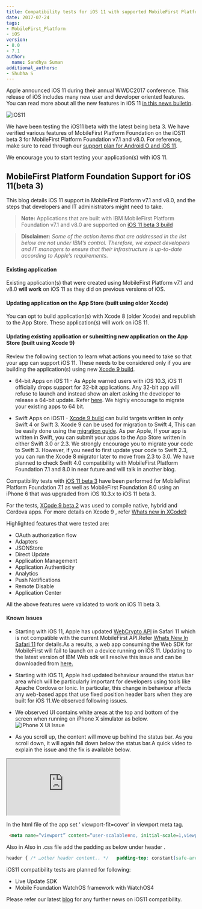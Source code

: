 ```yaml
---
title: Compatibility tests for iOS 11 with supported MobileFirst Platform Foundation releases
date: 2017-07-24
tags:
- MobileFirst_Platform
- iOS
version:
- 8.0
- 7.1
author:
  name: Sandhya Suman
additional_authors:
- Shubha S
---
```

Apple announced iOS 11 during their annual WWDC2017 conference. This release of iOS includes many new user and developer oriented features. You can read more about all the new features in iOS 11 [in this news bulletin](https://developer.apple.com/ios/).

![iOS11]({{site.baseurl}}/assets/blog/2017-07-24-compatibility-tests-for-ios-11/ios11_beta.png)

We have been testing the iOS11 beta with the latest being beta 3. We have verified various features of MobileFirst Platform Foundation on the iOS11 beta 3 for MobileFirst Platform Foundation v7.1 and v8.0. For reference, make sure to read through our [support plan for Android O and iOS 11](https://mobilefirstplatform.ibmcloud.com/blog/2017/01/11/support-plan-for-next-android-ios-mobile-os/).

We encourage you to start testing your application(s) with iOS 11.


## MobileFirst Platform Foundation Support for iOS 11(beta 3)

This blog details iOS 11 support in MobileFirst Platform v7.1 and v8.0, and the steps that developers and IT administrators might need to take.
> **Note:** Applications that are built with IBM MobileFirst Platform Foundation v7.1 and v8.0 are supported on [iOS 11 beta 3 build](https://developer.apple.com/download)

> **Disclaimer:** *Some of the action items that are addressed in the list below are not under IBM’s control. Therefore, we expect developers and IT managers to ensure that their infrastructure is up-to-date according to Apple’s requirements.*

#### Existing application
Existing application(s) that were created using MobileFirst Platform v7.1 and v8.0 **will work** on iOS 11 as they did on previous versions of iOS.

#### Updating application on the App Store (built using older Xcode)
You can opt to build application(s) with Xcode 8 (older Xcode) and republish to the App Store. These application(s) will work on iOS 11.

#### Updating existing application or submitting new application on the App Store (built using Xcode 9)
Review the following section to learn what actions you need to take so that your app can support iOS 11. These needs to be considered only if you are building the application(s) using new [Xcode 9 build](https://developer.apple.com/download).

* 64-bit Apps on iOS 11 - As Apple warned users with iOS 10.3, iOS 11 officially drops support for 32-bit applications. Any 32-bit app will refuse to launch and instead show an alert asking the developer to release a 64-bit update. Refer [here](https://developer.apple.com/news/?id=06282017b).
We highly encourage to migrate your existing apps to 64 bit.

* Swift Apps on iOS11 - [Xcode 9 build](https://developer.apple.com/download) can build targets written in only Swift 4 or Swift 3. Xcode 9 can be used for migration to Swift 4, This can be easily done using the [migration guide](https://swift.org/migration-guide).
As per Apple, If your app is written in Swift, you can submit your apps to the App Store written in either Swift 3.0 or 2.3. We strongly encourage you to migrate your code to Swift 3. However, if you need to first update your code to Swift 2.3, you can run the Xcode 8 migrator later to move from 2.3 to 3.0.
We have planned to check Swift 4.0 compatibility with MobileFirst Platform Foundation 7.1 and 8.0 in near future and will talk in another blog.

Compatibility tests with [iOS 11 beta 3](https://developer.apple.com/download) have been performed for MobileFirst Platform Foundation 7.1 as well as MobileFirst Foundation 8.0 using an iPhone 6 that was upgraded from iOS 10.3.x to iOS 11 beta 3.

For the tests, [XCode 9 beta 2](https://developer.apple.com/download) was used to compile native, hybrid and Cordova apps. For more details on Xcode 9 , refer [Whats new in XCode9](https://developer.apple.com/library/content/documentation/DeveloperTools/Conceptual/WhatsNewXcode/xcode_9/xcode_9.html)  

Highlighted features that were tested are:

* OAuth authorization flow
* Adapters
* JSONStore
* Direct Update
* Application Management
* Application Authenticity
* Analytics
* Push Notifications
* Remote Disable
* Application Center

All the above features were validated to work on iOS 11 beta 3.  

#### Known Issues
* Starting with iOS 11, Apple has updated [WebCrypto API](https://www.w3.org/TR/WebCryptoAPI/) in Safari 11 which is not compatible with the current MobileFirst API.Refer [Whats New In Safari  11](https://developer.apple.com/library/content/releasenotes/General/WhatsNewInSafari/Safari_11_0/Safari_11_0.html) for details.As a results, a web app consuming the Web SDK for MobileFirst will fail to launch on a device running on iOS 11. Updating to the latest version of IBM Web sdk will resolve this issue and can be downloaded from [here.](https://www.npmjs.com/package/ibm-mfp-web-sdk)

* Starting with iOS 11, Apple had updated behaviour around the status bar area which will be particularly important for developers using tools like Apache Cordova or Ionic. In particular, this change in behaviour affects any web-based apps that use fixed position header bars when they are built for iOS 11.We observed following issues.

* We observed UI contains white areas at the top and bottom of the screen when running on iPhone X simulator as below.
![iPhone X Ui Issue]({{site.baseurl}}/assets/blog/2017-07-24-compatibility-tests-for-ios-11/IPhoneX_UIIssue.png)

* As you scroll up, the content will move up behind the status bar. As you scroll down, it will again fall down below the status bar.A quick video to explain the issue and the fix is available below.

<div class="sizer">
  <div class="embed-responsive embed-responsive-16by9">
    <iframe src="https://www.youtube.com/embed/3JJ9UqVWjvQ"></iframe>
  </div>
</div>

In the html file of the app set ‘ viewport-fit=cover’  in viewport meta tag.    

```html
 <meta name=“viewport” content=“user-scalable=no, initial-scale=1,viewport-fit=cover, maximum-scale=1, minimum-scale=1, width=device-width”> .
```
Also in  Also in  .css file add the padding as below  under header .

```css
header { /* …other header content.. */   padding-top: constant(safe-area-inset-top);  }
```
iOS11 compatibility tests are planned for following:
* Live Update SDK
* Mobile Foundation WatchOS framework with WatchOS4

Please refer our latest [blog]({{site.baseurl}}/blog/2017/09/18/mfp-support-for-ios11/) for any further news on iOS11 compatibility.
